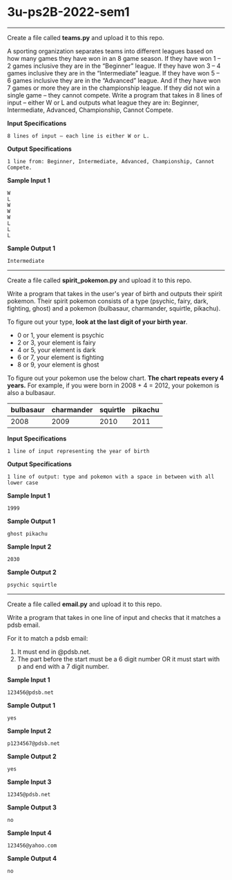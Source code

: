 # 3u-ps2B-2022-sem1

---
Create a file called **teams.py** and upload it to this repo. 

A sporting organization separates teams into different leagues based on how many games they have won in an 8 game season.
If they have won 1 – 2 games inclusive they are in the “Beginner” league. If they have won 3 – 4 games inclusive they are in the “Intermediate” league. If they have won 5 – 6 games inclusive they are in the “Advanced” league. And if they have won 7 games or more they are in the championship league. If they did not win a single game – they cannot compete. Write a program that takes in 8 lines of input – either W or L and outputs what league they are in: Beginner, Intermediate, Advanced, Championship, Cannot Compete.

**Input Specifications**
```
8 lines of input – each line is either W or L.
```

**Output Specifications**
```
1 line from: Beginner, Intermediate, Advanced, Championship, Cannot Compete.
```

**Sample Input 1**
```
W
L
W
W
W
L
L
L
```

**Sample Output 1**
```
Intermediate
```
---
Create a file called **spirit_pokemon.py** and upload it to this repo.

Write a program that takes in the user's year of birth and outputs their spirit pokemon. Their spirit pokemon consists of a type (psychic, fairy, dark, fighting, ghost) and a pokemon (bulbasaur, charmander, squirtle, pikachu).

To figure out your type, **look at the last digit of your birth year**.

- 0 or 1, your element is psychic
- 2 or 3, your element is fairy
- 4 or 5, your element is dark
- 6 or 7, your element is fighting
- 8 or 9, your element is ghost

To figure out your pokemon use the below chart. **The chart repeats every 4 years.** For example, if you were born in 2008 + 4 = 2012, your pokemon is also a bulbasaur.

|bulbasaur |charmander|squirtle  |pikachu   |
|----------|----------|----------|----------|
|2008      |2009      |2010      |2011      |

**Input Specifications**
```
1 line of input representing the year of birth
```

**Output Specifications**
```
1 line of output: type and pokemon with a space in between with all lower case
```

**Sample Input 1**
```
1999
```

**Sample Output 1**
```
ghost pikachu
```

**Sample Input 2**
```
2030
```

**Sample Output 2**
```
psychic squirtle
```
---
Create a file called **email.py** and upload it to this repo. 

Write a program that takes in one line of input and checks that it matches a pdsb email.

For it to match a pdsb email:

1. It must end in @pdsb.net.
2. The part before the start must be a 6 digit number OR it must start with p and end with a 7 digit number.

**Sample Input 1**
```
123456@pdsb.net
```

**Sample Output 1**
```
yes
```

**Sample Input 2**
```
p1234567@pdsb.net
```

**Sample Output 2**
```
yes
```

**Sample Input 3**
```
12345@pdsb.net
```

**Sample Output 3**
```
no
```

**Sample Input 4**
```
123456@yahoo.com
```

**Sample Output 4**
```
no
```
